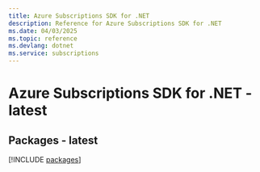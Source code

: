 ```yaml
---
title: Azure Subscriptions SDK for .NET
description: Reference for Azure Subscriptions SDK for .NET
ms.date: 04/03/2025
ms.topic: reference
ms.devlang: dotnet
ms.service: subscriptions
---
```

# Azure Subscriptions SDK for .NET - latest
## Packages - latest
[!INCLUDE [packages](subscriptions-index.md)]